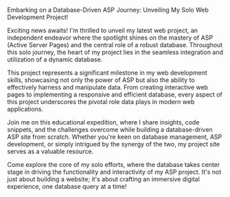 Embarking on a Database-Driven ASP Journey: Unveiling My Solo Web Development Project!

Exciting news awaits! I'm thrilled to unveil my latest web project, an independent endeavor where the spotlight shines on the mastery of ASP (Active Server Pages) and the central role of a robust database. Throughout this solo journey, the heart of my project lies in the seamless integration and utilization of a dynamic database.

This project represents a significant milestone in my web development skills, showcasing not only the power of ASP but also the ability to effectively harness and manipulate data. From creating interactive web pages to implementing a responsive and efficient database, every aspect of this project underscores the pivotal role data plays in modern web applications.

Join me on this educational expedition, where I share insights, code snippets, and the challenges overcome while building a database-driven ASP site from scratch. Whether you're keen on database management, ASP development, or simply intrigued by the synergy of the two, my project site serves as a valuable resource.

Come explore the core of my solo efforts, where the database takes center stage in driving the functionality and interactivity of my ASP project. It's not just about building a website; it's about crafting an immersive digital experience, one database query at a time!
